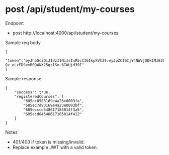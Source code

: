 # post /api/student/my-courses

Endpoint
- post http://localhost:4000/api/student/my-courses


Sample req body
```
{
    "token":"eyJhbGciOiJIUzI1NiIsInR5cCI6IkpXVCJ9.eyJpZCI6IjY4NWVjODk1MzE2OWU0YTIzZTAwMDQxMyIsInVzZXJuYW1lIjoic3R1ZGVudDEiLCJlbWFpbCI6InN0dWRlbnQxQGdtYWlsLmNvbSIsInJvbGUiOiJTVFVERU5UIiwicHJvZmlsZVBpY3R1cmUiOiJodHRwczovL3Jlcy5jbG91ZGluYXJ5LmNvbS9keWp6ZmtreGwvaW1hZ2UvdXBsb2FkL3YxNzUxMDQyMTg5L2lqeW54ZXhoZ2JyNzFiOGpsemV0LnBuZyIsImNvdXJzZXMiOlsiNjg1ZWM4NTgzMTY5ZTRhMjNlMDAwM2ZhIiwiNjg1ZWM3ZDkzMTY5ZTRhMjNlMDAwM2JmIiwiNjg1ZWNjY2U1NDg2MTcxODUwMTRmM2E1IiwiNjg1ZWNkODQ1NDg2MTcxODUwMTRmNDEyIl0sImlhdCI6MTc2MTQ1NjY2NywiZXhwIjoxNzYxNTQzMDY3fQ.wqb0WpNU-Qz_oLzFDSexR09WNX25gzlSo-6IWUjd39I"
}
```

Sample response
```
{
    "success": true,
    "registeredCourses": [
        "685ec8583169e4a23e0003fa",
        "685ec7d93169e4a23e0003bf",
        "685eccce548617185014f3a5",
        "685ecd84548617185014f412"
    ]
}
```

Notes
- 401/403 if token is missing/invalid.
- Replace example JWT with a valid token.
